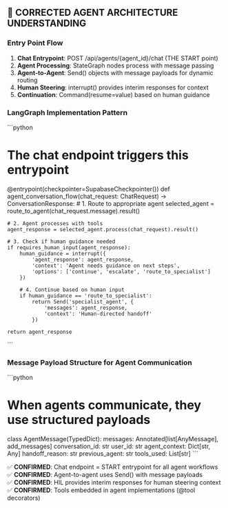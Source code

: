 ## 🎯 CORRECTED AGENT ARCHITECTURE UNDERSTANDING

### **Entry Point Flow**
1. **Chat Entrypoint**: POST /api/agents/{agent_id}/chat (THE START point)
2. **Agent Processing**: StateGraph nodes process with message passing
3. **Agent-to-Agent**: Send() objects with message payloads for dynamic routing
4. **Human Steering**: interrupt() provides interim responses for context
5. **Continuation**: Command(resume=value) based on human guidance

### **LangGraph Implementation Pattern**
\`\`\`python
# The chat endpoint triggers this entrypoint
@entrypoint(checkpointer=SupabaseCheckpointer())
def agent_conversation_flow(chat_request: ChatRequest) -> ConversationResponse:
    # 1. Route to appropriate agent
    selected_agent = route_to_agent(chat_request.message).result()
    
    # 2. Agent processes with tools
    agent_response = selected_agent.process(chat_request).result()
    
    # 3. Check if human guidance needed
    if requires_human_input(agent_response):
        human_guidance = interrupt({
            'agent_response': agent_response,
            'context': 'Agent needs guidance on next steps',
            'options': ['continue', 'escalate', 'route_to_specialist']
        })
        
        # 4. Continue based on human input
        if human_guidance == 'route_to_specialist':
            return Send('specialist_agent', {
                'messages': agent_response,
                'context': 'Human-directed handoff'
            })
    
    return agent_response
\`\`\`

### **Message Payload Structure for Agent Communication**
\`\`\`python
# When agents communicate, they use structured payloads
class AgentMessage(TypedDict):
    messages: Annotated[list[AnyMessage], add_messages]
    conversation_id: str
    user_id: str
    agent_context: Dict[str, Any]
    handoff_reason: str
    previous_agent: str
    tools_used: List[str]
\`\`\`

✅ **CONFIRMED**: Chat endpoint = START entrypoint for all agent workflows
✅ **CONFIRMED**: Agent-to-agent uses Send() with message payloads  
✅ **CONFIRMED**: HIL provides interim responses for human steering context
✅ **CONFIRMED**: Tools embedded in agent implementations (@tool decorators)
